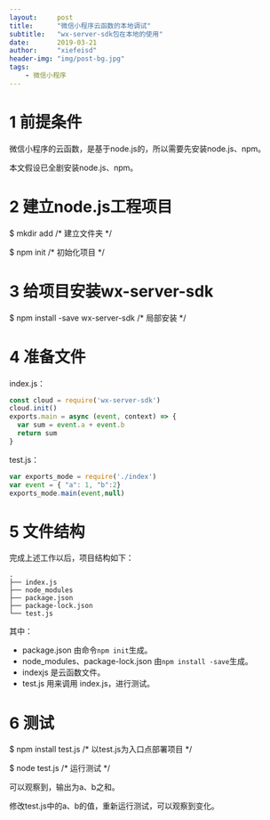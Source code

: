 ```yaml
---
layout:     post
title:      "微信小程序云函数的本地调试"
subtitle:   "wx-server-sdk包在本地的使用"
date:       2019-03-21
author:     "xiefeisd"
header-img: "img/post-bg.jpg"
tags:
    - 微信小程序
---
```


# 1 前提条件

微信小程序的云函数，是基于node.js的，所以需要先安装node.js、npm。

本文假设已全剧安装node.js、npm。

# 2 建立node.js工程项目

$ mkdir add /* 建立文件夹 */

$ npm init /* 初始化项目 */

# 3 给项目安装wx-server-sdk

$ npm install -save wx-server-sdk /* 局部安装 */

# 4 准备文件

index.js：

```javascript
const cloud = require('wx-server-sdk')
cloud.init()
exports.main = async (event, context) => {
  var sum = event.a + event.b
  return sum
}
```

test.js：

```javascript
var exports_mode = require('./index')
var event = { "a": 1, "b":2}
exports_mode.main(event,null)
```

# 5 文件结构

完成上述工作以后，项目结构如下：
```
.
├── index.js
├── node_modules
├── package.json
├── package-lock.json
└── test.js
```
其中：
- package.json 由命令`npm init`生成。 
- node_modules、package-lock.json 由`npm install -save`生成。
- indexjs 是云函数文件。
- test.js 用来调用 index.js，进行测试。

# 6 测试

$ npm install test.js /* 以test.js为入口点部署项目 */

$ node test.js /* 运行测试 */

可以观察到，输出为a、b之和。

修改test.js中的a、b的值，重新运行测试，可以观察到变化。

